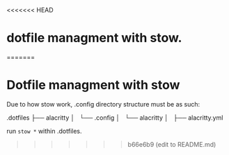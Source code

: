 <<<<<<< HEAD
# dotfile managment with stow.
=======
# Dotfile managment with stow


Due to how stow work, .config directory structure must be as such:

.dotfiles
├── alacritty
│   └── .config
│       └── alacritty
│           ├── alacritty.yml


run `stow *` within .dotfiles.
>>>>>>> b66e6b9 (edit to README.md)
